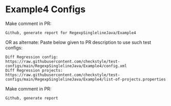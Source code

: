 # Example4 Configs
Make comment in PR:
```
Github, generate report for RegexpSinglelineJava/Example4
```
OR as alternate:
Paste below given to PR description to use such test configs:
```
Diff Regression config: https://raw.githubusercontent.com/checkstyle/test-configs/main/RegexpSinglelineJava/Example4/config.xml
Diff Regression projects: https://raw.githubusercontent.com/checkstyle/test-configs/main/RegexpSinglelineJava/Example4/list-of-projects.properties
```
Make comment in PR:
```
Github, generate report
```
